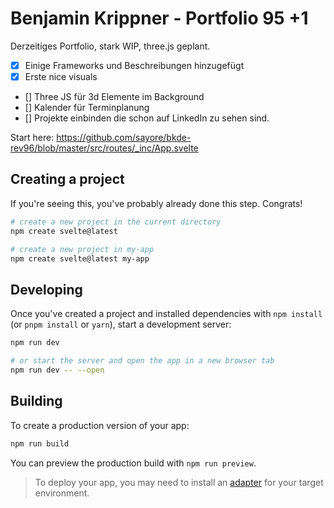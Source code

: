 # Benjamin Krippner - Portfolio 95 +1

Derzeitiges Portfolio, stark WIP, three.js geplant.

- [x] Einige Frameworks und Beschreibungen hinzugefügt
- [x] Erste nice visuals
- [] Three JS für 3d Elemente im Background
- [] Kalender für Terminplanung
- [] Projekte einbinden die schon auf LinkedIn zu sehen sind.

Start here: https://github.com/sayore/bkde-rev96/blob/master/src/routes/_inc/App.svelte

## Creating a project

If you're seeing this, you've probably already done this step. Congrats!

```bash
# create a new project in the current directory
npm create svelte@latest

# create a new project in my-app
npm create svelte@latest my-app
```

## Developing

Once you've created a project and installed dependencies with `npm install` (or `pnpm install` or `yarn`), start a development server:

```bash
npm run dev

# or start the server and open the app in a new browser tab
npm run dev -- --open
```

## Building

To create a production version of your app:

```bash
npm run build
```

You can preview the production build with `npm run preview`.

> To deploy your app, you may need to install an [adapter](https://kit.svelte.dev/docs/adapters) for your target environment.
